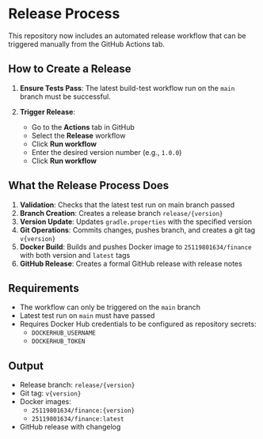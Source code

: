 # Release Process

This repository now includes an automated release workflow that can be triggered manually from the GitHub Actions tab.

## How to Create a Release

1. **Ensure Tests Pass**: The latest build-test workflow run on the `main` branch must be successful.

2. **Trigger Release**:
   - Go to the **Actions** tab in GitHub
   - Select the **Release** workflow
   - Click **Run workflow**
   - Enter the desired version number (e.g., `1.0.0`)
   - Click **Run workflow**

## What the Release Process Does

1. **Validation**: Checks that the latest test run on main branch passed
2. **Branch Creation**: Creates a release branch `release/{version}`
3. **Version Update**: Updates `gradle.properties` with the specified version
4. **Git Operations**: Commits changes, pushes branch, and creates a git tag `v{version}`
5. **Docker Build**: Builds and pushes Docker image to `25119801634/finance` with both version and `latest` tags
6. **GitHub Release**: Creates a formal GitHub release with release notes

## Requirements

- The workflow can only be triggered on the `main` branch
- Latest test run on `main` must have passed
- Requires Docker Hub credentials to be configured as repository secrets:
  - `DOCKERHUB_USERNAME`
  - `DOCKERHUB_TOKEN`

## Output

- Release branch: `release/{version}`
- Git tag: `v{version}`
- Docker images: 
  - `25119801634/finance:{version}`
  - `25119801634/finance:latest`
- GitHub release with changelog
